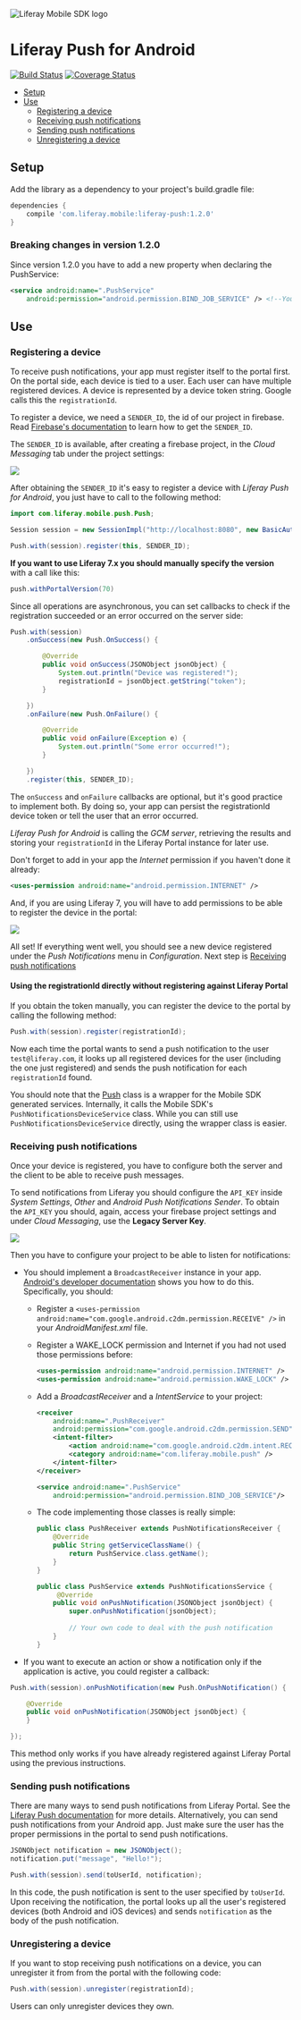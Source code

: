 ![Liferay Mobile SDK logo](https://github.com/liferay/liferay-mobile-sdk/raw/master/logo.png)

# Liferay Push for Android

[![Build Status](https://travis-ci.org/liferay-mobile/liferay-push-android.svg?branch=master)](https://travis-ci.org/liferay-mobile/liferay-push-android)
[![Coverage Status](https://coveralls.io/repos/liferay-mobile/liferay-push-android/badge.svg?branch=master&t=1)](https://coveralls.io/r/liferay-mobile/liferay-push-android?branch=master)

* [Setup](#setup)
* [Use](#use)
	* [Registering a device](#registering-a-device)
	* [Receiving push notifications](#receiving-push-notifications)
	* [Sending push notifications](#sending-push-notifications)
	* [Unregistering a device](#unregistering-a-device)

## Setup

Add the library as a dependency to your project's build.gradle file:

```groovy
dependencies {
	compile 'com.liferay.mobile:liferay-push:1.2.0'
}
```

### Breaking changes in version 1.2.0

Since version 1.2.0 you have to add a new property when declaring the PushService:

```xml
<service android:name=".PushService"
	android:permission="android.permission.BIND_JOB_SERVICE" /> <!--You have to add this-->
```

## Use

### Registering a device

To receive push notifications, your app must register itself to the portal first. On the portal side, each
device is tied to a user. Each user can have multiple registered devices. A device is represented by a device token string. Google calls this the `registrationId`.

To register a device, we need a `SENDER_ID`, the id of our project in firebase. Read [Firebase's documentation](https://firebase.google.com/docs/cloud-messaging/) to learn how to get the `SENDER_ID`.

The `SENDER_ID` is available, after creating a firebase project, in the *Cloud Messaging* tab under the project settings:

<img src="docs/images/Firebase Console Sender Id.png">

After obtaining the `SENDER_ID` it's easy to register a device with *Liferay Push for Android*, you just have to call to the following method:

```java
import com.liferay.mobile.push.Push;

Session session = new SessionImpl("http://localhost:8080", new BasicAuthentication("test@liferay.com", "test"));

Push.with(session).register(this, SENDER_ID);
```

**If you want to use Liferay 7.x you should manually specify the version** with a call like this:

```java
push.withPortalVersion(70)
```

Since all operations are asynchronous, you can set callbacks to check if the registration succeeded or an error occurred on the server side:

```java
Push.with(session)
	.onSuccess(new Push.OnSuccess() {

		@Override
		public void onSuccess(JSONObject jsonObject) {
			System.out.println("Device was registered!");
			registrationId = jsonObject.getString("token");
		}

	})
	.onFailure(new Push.OnFailure() {

		@Override
		public void onFailure(Exception e) {
			System.out.println("Some error occurred!");
		}

	})
	.register(this, SENDER_ID);
```

The `onSuccess` and `onFailure` callbacks are optional, but it's good practice to implement both. By doing so, your app can persist the registrationId device token or tell the user that an error occurred.

*Liferay Push for Android* is calling the *GCM server*, retrieving the results and storing your `registrationId` in the Liferay Portal instance for later use.

Don't forget to add in your app the *Internet* permission if you haven't done it already:

```xml
<uses-permission android:name="android.permission.INTERNET" />
```
		
And, if you are using Liferay 7, you will have to add permissions to be able to register the device in the portal:

<img src="docs/images/Liferay Permissions.png">

All set! If everything went well, you should see a new device registered under the *Push Notifications* menu in *Configuration*. Next step is [Receiving push notifications](#receiving-push-notifications)


#### Using the registrationId directly without registering against Liferay Portal

If you obtain the token manually, you can register the device to the portal by calling the following method:

```java
Push.with(session).register(registrationId);
```

Now each time the portal wants to send a push notification to the user `test@liferay.com`, it looks up all registered devices for the user (including the one just registered) and sends the push notification for each `registrationId` found.

You should note that the [Push](src/main/java/com/liferay/mobile/push/Push.java) class is a wrapper for the Mobile SDK generated services. Internally, it calls the Mobile SDK's `PushNotificationsDeviceService` class. While you can still use `PushNotificationsDeviceService` directly, using the wrapper class is easier.

### Receiving push notifications

Once your device is registered, you have to configure both the server and the client to be able to receive push messages.

To send notifications from Liferay you should configure the `API_KEY` inside *System Settings*, *Other* and *Android Push Notifications Sender*. To obtain the `API_KEY` you should, again, access your firebase project settings and under *Cloud Messaging*, use the **Legacy Server Key**. 

<img src="docs/images/Firebase Console Server Key.png">
 
Then you have to configure your project to be able to listen for notifications:

* You should implement a `BroadcastReceiver` instance in your app. [Android's developer documentation](http://developer.android.com/google/gcm/client.html#sample-receive) shows you how to do this. Specifically, you should:

	* Register a `<uses-permission android:name="com.google.android.c2dm.permission.RECEIVE" />` in your *AndroidManifest.xml* file.
	* Register a WAKE_LOCK permission and Internet if you had not used those permissions before:

		```xml
		<uses-permission android:name="android.permission.INTERNET" />
		<uses-permission android:name="android.permission.WAKE_LOCK" />
		```
	
	* Add a *BroadcastReceiver* and a *IntentService* to your project:

		```xml
		<receiver
	        android:name=".PushReceiver"
	        android:permission="com.google.android.c2dm.permission.SEND">
	        <intent-filter>
	            <action android:name="com.google.android.c2dm.intent.RECEIVE" />
	            <category android:name="com.liferay.mobile.push" />
	        </intent-filter>
	    </receiver>
	
	   <service android:name=".PushService" 
	   		android:permission="android.permission.BIND_JOB_SERVICE"/>
		```
	
	* The code implementing those classes is really simple:

		```java
		public class PushReceiver extends PushNotificationsReceiver {
		    @Override
		    public String getServiceClassName() {
		        return PushService.class.getName();
		    }
		}
		
		public class PushService extends PushNotificationsService {
			 @Override
		    public void onPushNotification(JSONObject jsonObject) {
		        super.onPushNotification(jsonObject);
		        
		        // Your own code to deal with the push notification
		    }
		}
		```

* If you want to execute an action or show a notification only if the application is active, you could register a callback:

```java
Push.with(session).onPushNotification(new Push.OnPushNotification() {

	@Override
	public void onPushNotification(JSONObject jsonObject) {
	}

});
```
	
This method only works if you have already registered against Liferay Portal using the previous instructions.

### Sending push notifications

There are many ways to send push notifications from Liferay Portal. See the [Liferay Push documentation](../README.md) for more details. Alternatively, you can send push notifications from your Android app. Just make sure the user has the proper permissions in the portal to send push notifications.

```java
JSONObject notification = new JSONObject();
notification.put("message", "Hello!");

Push.with(session).send(toUserId, notification);
```

In this code, the push notification is sent to the user specified by `toUserId`. Upon receiving the notification, the portal looks up all the user's registered devices (both Android and iOS devices) and sends `notification` as the body of the push notification.

### Unregistering a device

If you want to stop receiving push notifications on a device, you can unregister it from from the portal with the following code:

```java
Push.with(session).unregister(registrationId);
```

Users can only unregister devices they own.
